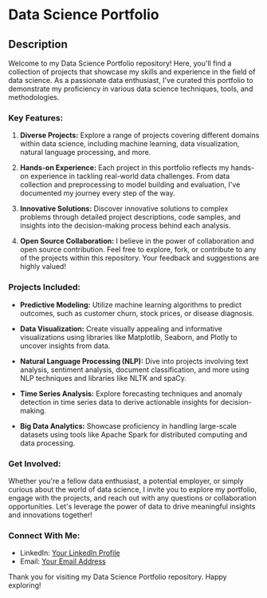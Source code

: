 # Data Science Portfolio

## Description

Welcome to my Data Science Portfolio repository! Here, you'll find a collection of projects that showcase my skills and experience in the field of data science. As a passionate data enthusiast, I've curated this portfolio to demonstrate my proficiency in various data science techniques, tools, and methodologies.

### Key Features:

1. **Diverse Projects:** Explore a range of projects covering different domains within data science, including machine learning, data visualization, natural language processing, and more.

2. **Hands-on Experience:** Each project in this portfolio reflects my hands-on experience in tackling real-world data challenges. From data collection and preprocessing to model building and evaluation, I've documented my journey every step of the way.

3. **Innovative Solutions:** Discover innovative solutions to complex problems through detailed project descriptions, code samples, and insights into the decision-making process behind each analysis.

4. **Open Source Collaboration:** I believe in the power of collaboration and open source contribution. Feel free to explore, fork, or contribute to any of the projects within this repository. Your feedback and suggestions are highly valued!

### Projects Included:

- **Predictive Modeling:** Utilize machine learning algorithms to predict outcomes, such as customer churn, stock prices, or disease diagnosis.
- **Data Visualization:** Create visually appealing and informative visualizations using libraries like Matplotlib, Seaborn, and Plotly to uncover insights from data.

- **Natural Language Processing (NLP):** Dive into projects involving text analysis, sentiment analysis, document classification, and more using NLP techniques and libraries like NLTK and spaCy.

- **Time Series Analysis:** Explore forecasting techniques and anomaly detection in time series data to derive actionable insights for decision-making.

- **Big Data Analytics:** Showcase proficiency in handling large-scale datasets using tools like Apache Spark for distributed computing and data processing.

### Get Involved:

Whether you're a fellow data enthusiast, a potential employer, or simply curious about the world of data science, I invite you to explore my portfolio, engage with the projects, and reach out with any questions or collaboration opportunities. Let's leverage the power of data to drive meaningful insights and innovations together!

### Connect With Me:

- LinkedIn: [Your LinkedIn Profile](https://www.linkedin.com/in/sundram8298)
- Email: [Your Email Address](mailto:sundramkumar8298@gmail.com)

Thank you for visiting my Data Science Portfolio repository. Happy exploring!
